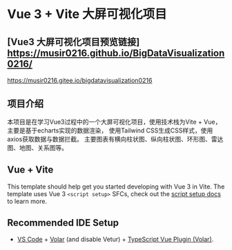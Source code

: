 # Vue 3 + Vite 大屏可视化项目

## [Vue3 大屏可视化项目预览链接] https://musir0216.github.io/BigDataVisualization0216/
https://musir0216.gitee.io/bigdatavisualization0216

## 项目介绍

本项目是在学习Vue3过程中的一个大屏可视化项目，使用技术栈为Vite + Vue，主要是基于echarts实现的数据渲染，
使用Tailwind CSS生成CSS样式，使用axios获取数据与数据拦截。
主要图表有横向柱状图、纵向柱状图、环形图、雷达图、地图、关系图等。


## Vue + Vite
This template should help get you started developing with Vue 3 in Vite. The template uses Vue 3 
`<script setup>` SFCs, check out the [script setup docs](https://v3.vuejs.org/api/sfc-script-setup.html#sfc-script-setup) to learn more.

## Recommended IDE Setup

- [VS Code](https://code.visualstudio.com/) + [Volar](https://marketplace.visualstudio.com/items?itemName=Vue.volar) (and disable Vetur) + [TypeScript Vue Plugin (Volar)](https://marketplace.visualstudio.com/items?itemName=Vue.vscode-typescript-vue-plugin).

